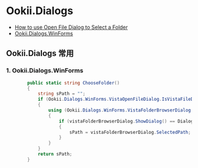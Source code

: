 # Ookii.Dialogs

- [How to use Open File Dialog to Select a Folder](https://stackoverflow.com/questions/9227917/how-to-use-open-file-dialog-to-select-a-folder)
- [Ookii.Dialogs.WinForms](https://github.com/augustoproiete/ookii-dialogs-winforms)

## Ookii.Dialogs 常用

### 1. Ookii.Dialogs.WinForms

```c#
        public static string ChooseFolder()
        {
            string sPath = "";
            if (Ookii.Dialogs.WinForms.VistaOpenFileDialog.IsVistaFileDialogSupported)
            {
                using (Ookii.Dialogs.WinForms.VistaFolderBrowserDialog vistaFolderBrowserDialog = new Ookii.Dialogs.WinForms.VistaFolderBrowserDialog())
                {
                    if (vistaFolderBrowserDialog.ShowDialog() == DialogResult.OK)
                    {
                        sPath = vistaFolderBrowserDialog.SelectedPath;
                    }
                }
            }
            return sPath;
        }

```
